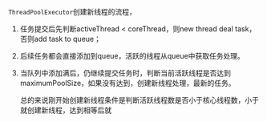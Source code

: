 `ThreadPoolExecutor`创建新线程的流程，

1. 任务提交后先判断activeThread < coreThread，则new thread deal task， 否则add task to queue；

2. 后续任务都会直接添加到queue，活跃的线程从queue中获取任务处理。

3. 当队列中添加满后，仍继续提交任务时，判断当前活跃线程是否达到maximumPoolSize，如果没有达到，创建新线程处理，最新的任务。

   总的来说刚开始创建新线程条件是判断活跃线程数是否小于核心线程数，小于就创建新线程，达到相等后就
